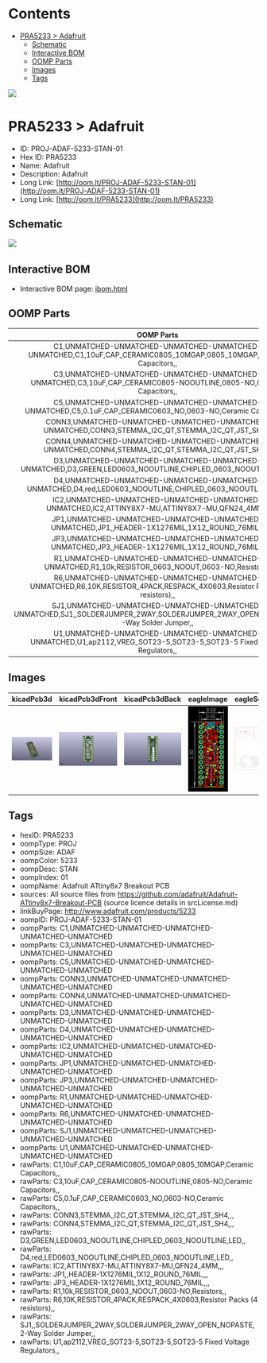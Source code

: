 



Contents
========

* [PRA5233 > Adafruit](#pra5233--adafruit)
	* [Schematic](#schematic)
	* [Interactive BOM](#interactive-bom)
	* [OOMP Parts](#oomp-parts)
	* [Images](#images)
	* [Tags](#tags)
  
![][im]
# PRA5233 > Adafruit

- ID: PROJ-ADAF-5233-STAN-01
- Hex ID: PRA5233
- Name: Adafruit
- Description: Adafruit
- Long Link: [http://oom.lt/PROJ-ADAF-5233-STAN-01](http://oom.lt/PROJ-ADAF-5233-STAN-01)
- Long Link: [http://oom.lt/PRA5233](http://oom.lt/PRA5233)

## Schematic
  
![][schem]
## Interactive BOM

- Interactive BOM page: [ibom.html](https://htmlpreview.github.io/?https://github.com/oomlout/oomlout_OOMP_projects/blob/main/PROJ-ADAF-5233-STAN-01/kicad/bom/ibom.html)

## OOMP Parts
  

|OOMP Parts|
| :---: |
|C1,UNMATCHED-UNMATCHED-UNMATCHED-UNMATCHED-UNMATCHED,C1,10uF,CAP_CERAMIC0805_10MGAP,0805_10MGAP,Ceramic Capacitors,,|
|C3,UNMATCHED-UNMATCHED-UNMATCHED-UNMATCHED-UNMATCHED,C3,10uF,CAP_CERAMIC0805-NOOUTLINE,0805-NO,Ceramic Capacitors,,|
|C5,UNMATCHED-UNMATCHED-UNMATCHED-UNMATCHED-UNMATCHED,C5,0.1uF,CAP_CERAMIC0603_NO,0603-NO,Ceramic Capacitors,,|
|CONN3,UNMATCHED-UNMATCHED-UNMATCHED-UNMATCHED-UNMATCHED,CONN3,STEMMA_I2C_QT,STEMMA_I2C_QT,JST_SH4,,,|
|CONN4,UNMATCHED-UNMATCHED-UNMATCHED-UNMATCHED-UNMATCHED,CONN4,STEMMA_I2C_QT,STEMMA_I2C_QT,JST_SH4,,,|
|D3,UNMATCHED-UNMATCHED-UNMATCHED-UNMATCHED-UNMATCHED,D3,GREEN,LED0603_NOOUTLINE,CHIPLED_0603_NOOUTLINE,LED,,|
|D4,UNMATCHED-UNMATCHED-UNMATCHED-UNMATCHED-UNMATCHED,D4,red,LED0603_NOOUTLINE,CHIPLED_0603_NOOUTLINE,LED,,|
|IC2,UNMATCHED-UNMATCHED-UNMATCHED-UNMATCHED-UNMATCHED,IC2,ATTINY8X7-MU,ATTINY8X7-MU,QFN24_4MM,,,|
|JP1,UNMATCHED-UNMATCHED-UNMATCHED-UNMATCHED-UNMATCHED,JP1,,HEADER-1X1276MIL,1X12_ROUND_76MIL,,,|
|JP3,UNMATCHED-UNMATCHED-UNMATCHED-UNMATCHED-UNMATCHED,JP3,,HEADER-1X1276MIL,1X12_ROUND_76MIL,,,|
|R1,UNMATCHED-UNMATCHED-UNMATCHED-UNMATCHED-UNMATCHED,R1,10k,RESISTOR_0603_NOOUT,0603-NO,Resistors,,|
|R6,UNMATCHED-UNMATCHED-UNMATCHED-UNMATCHED-UNMATCHED,R6,10K,RESISTOR_4PACK,RESPACK_4X0603,Resistor Packs (4 resistors),,|
|SJ1,UNMATCHED-UNMATCHED-UNMATCHED-UNMATCHED-UNMATCHED,SJ1,,SOLDERJUMPER_2WAY,SOLDERJUMPER_2WAY_OPEN_NOPASTE,2-Way Solder Jumper,,|
|U1,UNMATCHED-UNMATCHED-UNMATCHED-UNMATCHED-UNMATCHED,U1,ap2112,VREG_SOT23-5,SOT23-5,SOT23-5 Fixed Voltage Regulators,,|

## Images
  
  

|kicadPcb3d|kicadPcb3dFront|kicadPcb3dBack|eagleImage|eagleSchemImage|
| :---: | :---: | :---: | :---: | :---: |
|[![kicadPcb3d](kicadPcb3d_140.png)](kicadPcb3d.png)|[![kicadPcb3dFront](kicadPcb3dFront_140.png)](kicadPcb3dFront.png)|[![kicadPcb3dBack](kicadPcb3dBack_140.png)](kicadPcb3dBack.png)|[![eagleImage](eagleImage_140.png)](eagleImage.png)|[![eagleSchemImage](eagleSchemImage_140.png)](eagleSchemImage.png)|

## Tags

- hexID: PRA5233
- oompType: PROJ
- oompSize: ADAF
- oompColor: 5233
- oompDesc: STAN
- oompIndex: 01
- oompName: Adafruit ATtiny8x7 Breakout PCB
- sources: All source files from https://github.com/adafruit/Adafruit-ATtiny8x7-Breakout-PCB (source licence details in srcLicense.md)
- linkBuyPage: http://www.adafruit.com/products/5233
- oompID: PROJ-ADAF-5233-STAN-01
- oompParts: C1,UNMATCHED-UNMATCHED-UNMATCHED-UNMATCHED-UNMATCHED
- oompParts: C3,UNMATCHED-UNMATCHED-UNMATCHED-UNMATCHED-UNMATCHED
- oompParts: C5,UNMATCHED-UNMATCHED-UNMATCHED-UNMATCHED-UNMATCHED
- oompParts: CONN3,UNMATCHED-UNMATCHED-UNMATCHED-UNMATCHED-UNMATCHED
- oompParts: CONN4,UNMATCHED-UNMATCHED-UNMATCHED-UNMATCHED-UNMATCHED
- oompParts: D3,UNMATCHED-UNMATCHED-UNMATCHED-UNMATCHED-UNMATCHED
- oompParts: D4,UNMATCHED-UNMATCHED-UNMATCHED-UNMATCHED-UNMATCHED
- oompParts: IC2,UNMATCHED-UNMATCHED-UNMATCHED-UNMATCHED-UNMATCHED
- oompParts: JP1,UNMATCHED-UNMATCHED-UNMATCHED-UNMATCHED-UNMATCHED
- oompParts: JP3,UNMATCHED-UNMATCHED-UNMATCHED-UNMATCHED-UNMATCHED
- oompParts: R1,UNMATCHED-UNMATCHED-UNMATCHED-UNMATCHED-UNMATCHED
- oompParts: R6,UNMATCHED-UNMATCHED-UNMATCHED-UNMATCHED-UNMATCHED
- oompParts: SJ1,UNMATCHED-UNMATCHED-UNMATCHED-UNMATCHED-UNMATCHED
- oompParts: U1,UNMATCHED-UNMATCHED-UNMATCHED-UNMATCHED-UNMATCHED
- rawParts: C1,10uF,CAP_CERAMIC0805_10MGAP,0805_10MGAP,Ceramic Capacitors,,
- rawParts: C3,10uF,CAP_CERAMIC0805-NOOUTLINE,0805-NO,Ceramic Capacitors,,
- rawParts: C5,0.1uF,CAP_CERAMIC0603_NO,0603-NO,Ceramic Capacitors,,
- rawParts: CONN3,STEMMA_I2C_QT,STEMMA_I2C_QT,JST_SH4,,,
- rawParts: CONN4,STEMMA_I2C_QT,STEMMA_I2C_QT,JST_SH4,,,
- rawParts: D3,GREEN,LED0603_NOOUTLINE,CHIPLED_0603_NOOUTLINE,LED,,
- rawParts: D4,red,LED0603_NOOUTLINE,CHIPLED_0603_NOOUTLINE,LED,,
- rawParts: IC2,ATTINY8X7-MU,ATTINY8X7-MU,QFN24_4MM,,,
- rawParts: JP1,,HEADER-1X1276MIL,1X12_ROUND_76MIL,,,
- rawParts: JP3,,HEADER-1X1276MIL,1X12_ROUND_76MIL,,,
- rawParts: R1,10k,RESISTOR_0603_NOOUT,0603-NO,Resistors,,
- rawParts: R6,10K,RESISTOR_4PACK,RESPACK_4X0603,Resistor Packs (4 resistors),,
- rawParts: SJ1,,SOLDERJUMPER_2WAY,SOLDERJUMPER_2WAY_OPEN_NOPASTE,2-Way Solder Jumper,,
- rawParts: U1,ap2112,VREG_SOT23-5,SOT23-5,SOT23-5 Fixed Voltage Regulators,,



[im]: kicadPcb3d_450.png
[schem]: eagleSchemImage.png
